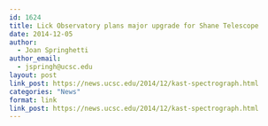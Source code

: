 ```yaml
---
id: 1624
title: Lick Observatory plans major upgrade for Shane Telescope
date: 2014-12-05
author:
  - Joan Springhetti
author_email:
  - jspringh@ucsc.edu
layout: post
link_post: https://news.ucsc.edu/2014/12/kast-spectrograph.html
categories: "News"
format: link
link_post: https://news.ucsc.edu/2014/12/kast-spectrograph.html
---
```

